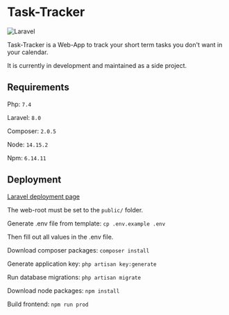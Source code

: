 # Task-Tracker

![Laravel](https://github.com/SayHeyD/task-tracker/workflows/Laravel/badge.svg)

Task-Tracker is a Web-App to track your short term tasks you don't want in your calendar.

It is currently in development and maintained as a side project.

## Requirements

Php: ```7.4```

Laravel: ```8.0```

Composer: ```2.0.5```

Node: ```14.15.2```

Npm: ```6.14.11```

## Deployment

[Laravel deployment page](https://laravel.com/docs/8.x/deployment)

The web-root must be set to the ```public/``` folder.

Generate .env file from template: ```cp .env.example .env```

Then fill out all values in the .env file.

Download composer packages: ```composer install```

Generate application key: ```php artisan key:generate```

Run database migrations: ```php artisan migrate```

Download node packages: ```npm install```

Build frontend: ```npm run prod```

